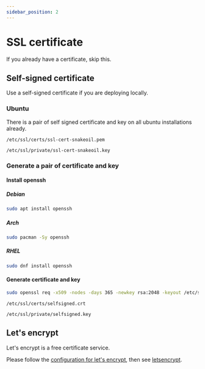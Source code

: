 ```yaml
---
sidebar_position: 2
---
```


# SSL certificate

If you already have a certificate, skip this.

## Self-signed certificate

Use a self-signed certificate if you are deploying locally.

### Ubuntu

There is a pair of self signed certificate and key on all ubuntu installations already.

```text title=cert
/etc/ssl/certs/ssl-cert-snakeoil.pem
```

```text title=key
/etc/ssl/private/ssl-cert-snakeoil.key
```

### Generate a pair of certificate and key

#### Install openssh

##### Debian

```bash
sudo apt install openssh
```

##### Arch

```bash
sudo pacman -Sy openssh
```

##### RHEL

```bash
sudo dnf install openssh
```

#### Generate certificate and key

```bash
sudo openssl req -x509 -nodes -days 365 -newkey rsa:2048 -keyout /etc/ssl/private/selfsigned.key -out /etc/ssl/certs/selfsigned.crt
```

```text title=certificate
/etc/ssl/certs/selfsigned.crt
```

```text title=key
/etc/ssl/private/selfsigned.key
```

## Let's encrypt

Let's encrypt is a free certificate service.

Please follow the [configuration for let's encrypt](./conf#use-lets-encrypt-for-certificate), then see [letsencrypt](./letsencrypt).
